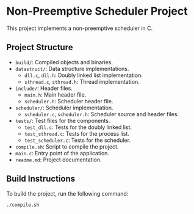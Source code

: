 # Non-Preemptive Scheduler Project

This project implements a non-preemptive scheduler in C.

## Project Structure

- `build/`: Compiled objects and binaries.
- `datastruct/`: Data structure implementations.
  - `dll.c`, `dll.h`: Doubly linked list implementation.
  - `sthread.c`, `sthread.h`: Thread implementation.
- `include/`: Header files.
  - `main.h`: Main header file.
  - `scheduler.h`: Scheduler header file.
- `scheduler/`: Scheduler implementation.
  - `scheduler.c`, `scheduler.h`: Scheduler source and header files.
- `tests/`: Test files for the components.
  - `test_dll.c`: Tests for the doubly linked list.
  - `test_sthread.c`: Tests for the process list.
  - `test_scheduler.c`: Tests for the scheduler.
- `compile.sh`: Script to compile the project.
- `main.c`: Entry point of the application.
- `readme.md`: Project documentation.

## Build Instructions

To build the project, run the following command:
```sh
./compile.sh